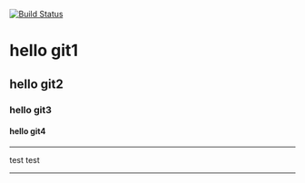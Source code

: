 [![Build Status](https://www.travis-ci.org/l19328/hello-git.svg?branch=master)](https://www.travis-ci.org/l19328/hello-git)

# hello git1

## hello git2

### hello git3

#### hello git4

----

test test

----
